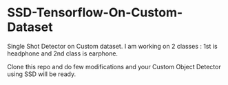 # SSD-Tensorflow-On-Custom-Dataset

Single Shot Detector on Custom dataset. 
I am working on 2 classes : 1st is headphone and 2nd class is earphone.

Clone this repo and do few modifications and your Custom Object Detector using SSD will be ready.
